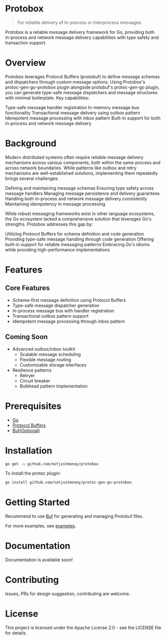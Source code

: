 # Protobox
> For reliable delivery of In-process or Interprocess messages.

Protobox is a reliable message delivery framework for Go, providing both in-process and network message delivery capabilities with type safety and transaction support.

# Overview
Protobox leverages Protocol Buffers (protobuf) to define message schemas and dispatchers through custom message options. Using Protobox's protoc-gen-go-protobox plugin alongside protobuf's protoc-gen-go plugin, you can generate type-safe message dispatchers and message structures with minimal boilerplate.
Key capabilities:

Type-safe message handler registration
In-memory message bus functionality
Transactional message delivery using outbox pattern
Idempotent message processing with inbox pattern
Built-in support for both in-process and network message delivery

# Background
Modern distributed systems often require reliable message delivery mechanisms across various components, both within the same process and across network boundaries. While patterns like outbox and retry mechanisms are well-established solutions, implementing them repeatedly brings several challenges:

Defining and maintaining message schemas
Ensuring type safety across message handlers
Managing message persistence and delivery guarantees
Handling both in-process and network message delivery consistently
Maintaining idempotency in message processing

While robust messaging frameworks exist in other language ecosystems, the Go ecosystem lacked a comprehensive solution that leverages Go's strengths. Protobox addresses this gap by:

Utilizing Protocol Buffers for schema definition and code generation
Providing type-safe message handling through code generation
Offering built-in support for reliable messaging patterns
Embracing Go's idioms while providing high-performance implementations

# Features
## Core Features

- Schema-first message definition using Protocol Buffers
- Type-safe message dispatcher generation
- In-process message bus with handler registration
- Transactional outbox pattern support
- Idempotent message processing through inbox pattern

## Coming Soon

- Advanced outbox/inbox toolkit
  - Scalable message scheduling
  - Flexible message routing
  - Customizable storage interfaces
- Resilience patterns
  - Retryer
  - Circuit breaker
  - Bulkhead pattern implementation

# Prerequisites
- [Go](https://golang.org/dl/)
- [Protocol Buffers](https://developers.google.com/protocol-buffers/docs/downloads)
- [Buf(Optional)](https://docs.buf.build/installation)

# Installation
```bash
go get -u github.com/notjustmoney/protobox
```

To install the protoc plugin:
```bash
go install github.com/notjustmoney/protoc-gen-go-protobox
```

# Getting Started
Recommend to use [Buf](https://docs.buf.build/installation) for generating and managing Protobuf files.

For more examples, see [examples](./examples).

# Documentation
Documentation is available soon!

# Contributing
Issues, PRs for design suggestion, contributing are welcome.

# License
This project is licensed under the Apache License 2.0 - see the LICENSE file for details.
